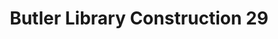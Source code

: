 ---
pid: '2'
_date: 7-Oct-33
derivativo_link: https://derivativo-4.library.columbia.edu/iiif/2/ldpd:341028/
dlc_link: https://dlc.library.columbia.edu/catalog/cul:vmcvdnck6c
format: photographs
iiif_json: https://derivativo-4.library.columbia.edu/iiif/2/ldpd:341028/info.json
_name: Beals, A. Tennyson
native_jpg: https://derivativo-4.library.columbia.edu/iiif/2/ldpd:341028/full/!768,768/0/native.jpg
shelf_location: Box no. Box 162, Folder no. Folder 12 (Buildings & Grounds - Morningside
  - Butler Library, Construction 1933-1934), Historical Photograph Collection
subjects: Academic libraries; New York (N.Y.); Butler Library
summary: Butler Library construction, 7 October 1933.
title: Butler Library Construction 29
permalink: /photos/2/
layout: photo-page
---